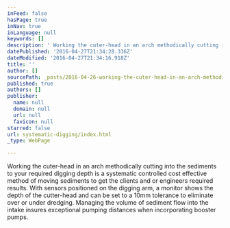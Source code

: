 ```yaml
---
inFeed: false
hasPage: true
inNav: true
inLanguage: null
keywords: []
description: ' Working the cuter-head in an arch methodically cutting into the sediments to your required digging depth is a systematic controlled cost effective method of moving sediments to get the clients and or engineers required results. With sensors positioned on the digging arm, a monitor shows the depth of the cutter-head and can be set to a 10mm tolerance to eliminate over or under dredging. Managing the volume of sediment flow into the intake insures exceptional pumping distances when incorporating booster pumps.'
datePublished: '2016-04-27T21:34:28.336Z'
dateModified: '2016-04-27T21:34:16.918Z'
title: ''
author: []
sourcePath: _posts/2016-04-26-working-the-cuter-head-in-an-arch-methodically-cutting-into.md
published: true
authors: []
publisher:
  name: null
  domain: null
  url: null
  favicon: null
starred: false
url: systematic-digging/index.html
_type: WebPage

---
```

Working the cuter-head in an arch methodically cutting into the sediments to your required digging depth is a systematic controlled cost effective method of moving sediments to get the clients and or engineers required results. With sensors positioned on the digging arm, a monitor shows the depth of the cutter-head and can be set to a 10mm tolerance to eliminate over or under dredging. Managing the volume of sediment flow into the intake insures exceptional pumping distances when incorporating booster pumps.